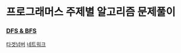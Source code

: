 # 프로그래머스 주제별 알고리즘 문제풀이

### [DFS & BFS](./DFS%20%26%20BFS)
[타겟넘버](https://velog.io/@jwkim/DFS-%ED%83%80%EA%B2%9F-%EB%84%98%EB%B2%84-JAVA) [네트워크](https://velog.io/@jwkim/%ED%94%84%EB%A1%9C%EA%B7%B8%EB%9E%98%EB%A8%B8%EC%8A%A4BFS-Level-3-%EB%84%A4%ED%8A%B8%EC%9B%8C%ED%81%AC-JAVA)

